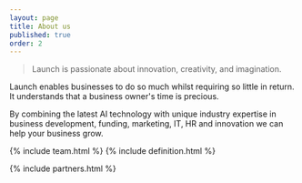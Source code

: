 ```yaml
---
layout: page
title: About us
published: true
order: 2
---
```


> Launch is passionate about innovation, creativity, and imagination.

Launch enables businesses to do so much whilst requiring so little in return. It understands that a business owner's time is precious.

By combining the latest AI technology with unique industry expertise in business development, funding, marketing, IT, HR and innovation we can help your business grow.



{% include team.html %}
{% include definition.html %}

{% include partners.html %}
